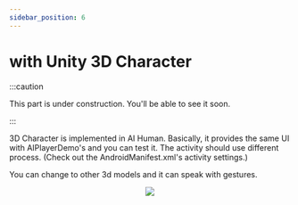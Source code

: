```yaml
---
sidebar_position: 6
---
```


# with Unity 3D Character

:::caution

This part is under construction.
You'll be able to see it soon.

:::

3D Character is implemented in AI Human. Basically, it provides the same UI with AIPlayerDemo's and you can test it. The activity should use different process. (Check out the AndroidManifest.xml's activity settings.)

You can change to other 3d models and it can speak with gestures.

<p align="center">
<img src="/img/aihuman/android/Screenshot_20221107-120426_AIHumanSDKDemo.jpg" style={{zoom: "25%"}} />
</p>

